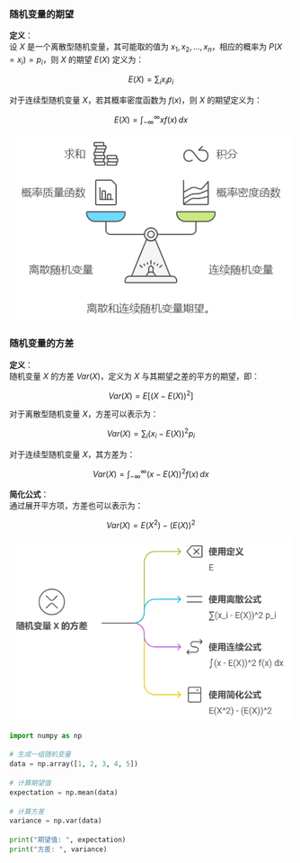 ### 随机变量的期望

**定义**：  
设 $X$ 是一个离散型随机变量，其可能取的值为 $x_1, x_2, \dots, x_n$，相应的概率为 $P(X = x_i) = p_i$，则 $X$ 的期望 $E(X)$ 定义为：

$$
E(X) = \sum_{i} x_i p_i
$$

对于连续型随机变量 $X$，若其概率密度函数为 $f(x)$，则 $X$ 的期望定义为：

$$
E(X) = \int_{-\infty}^{\infty} x f(x) \, dx
$$

![pics](./pics/期望_方差_1.png)

### 随机变量的方差

**定义**：  
随机变量 $X$ 的方差 $Var(X)$，定义为 $X$ 与其期望之差的平方的期望，即：

$$
Var(X) = E\left[(X - E(X))^2\right]
$$

对于离散型随机变量 $X$，方差可以表示为：

$$
Var(X) = \sum_{i} (x_i - E(X))^2 p_i
$$

对于连续型随机变量 $X$，其方差为：

$$
Var(X) = \int_{-\infty}^{\infty} (x - E(X))^2 f(x) \, dx
$$

**简化公式**：  
通过展开平方项，方差也可以表示为：

$$
Var(X) = E(X^2) - (E(X))^2
$$

![pics](./pics/期望_方差_2.png)

```python
import numpy as np

# 生成一组随机变量
data = np.array([1, 2, 3, 4, 5])

# 计算期望值
expectation = np.mean(data)

# 计算方差
variance = np.var(data)

print("期望值: ", expectation)
print("方差: ", variance)
```
